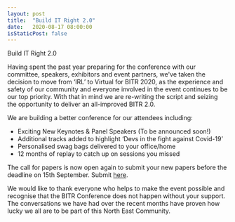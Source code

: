```yaml
---
layout: post
title:  "Build IT Right 2.0"
date:   2020-08-17 08:00:00
isStaticPost: false
---
```

Build IT Right 2.0

Having spent the past year preparing for the conference with our committee, speakers, exhibitors and event partners, we've taken the decision to move from ‘IRL’ to Virtual for BITR 2020, as the experience and safety of our community and everyone involved in the event continues to be our top priority. With that in mind we are re-writing the script and seizing the opportunity to deliver an all-improved BITR 2.0.

We are building a better conference for our attendees including:
* Exciting New Keynotes & Panel Speakers (To be announced soon!)
* Additional tracks added to highlight ‘Devs in the fight against Covid-19’
* Personalised swag bags delivered to your office/home
*  12 months of replay to catch up on sessions you missed

The call for papers is now open again to submit your new papers before the deadline on 15th September. Submit [here](https://www.cognitoforms.com/BeaconHouseEvents/builditright2020callforpapers).

We would like to thank everyone who helps to make the event possible and recognise that the BITR Conference does not happen without your support. The conversations we have had over the recent months have proven how lucky we all are to be part of this North East Community.